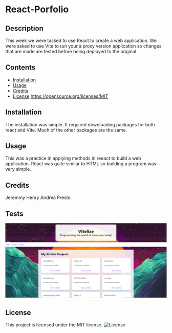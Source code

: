 # React-Porfolio
## Description
This week we were tasked to use React to create a web application. We were asked to use Vite to run your a proxy version application so changes that are made are tested before being deployed to the original.
## Contents
- [Installation](#Installation)
- [Usage](#Usage)
- [Credits](#Credits)
- [License](#License)
https://opensource.org/licenses/MIT
## Installation
The installation was simple. It required downloading packages for both react and Vite. Much of the other packages are the same.
## Usage
This was a practice in applying methods in reeact to build a web application. React was quite similar to HTML so building a program was very simple.
## Credits
Jeremmy Henry
Andrea Presto
## Tests
![Alt text](./src/assets/react%20Porfolio.PNG)
## License

  This project is licensed under the MIT license.
![License](https://img.shields.io/badge/License-MIT-brightgreen.svg)
